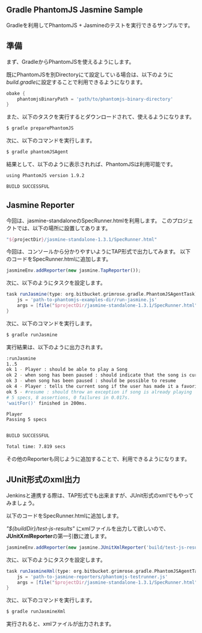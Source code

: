 Gradle PhantomJS Jasmine Sample
------------------------------------

Gradleを利用してPhantomJS + Jasmineのテストを実行できるサンプルです。

## 準備

まず、GradleからPhantomJSを使えるようにします。

既にPhantomJSを別Directoryにて設定している場合は、以下のように *build.gradle*に設定することで利用できるようになります。		

```groovy
obake {
	phantomjsBinaryPath = 'path/to/phantomjs-binary-directory'
}
```

また、以下のタスクを実行するとダウンロードされて、使えるようになります。	

```bash
$ gradle preparePhantomJS
```	

次に、以下のコマンドを実行します。

```bash
$ gradle phantomJSAgent
```

結果として、以下のように表示されれば、PhantomJSは利用可能です。

```bash
using PhantomJS version 1.9.2

BUILD SUCCESSFUL
```

## Jasmine Reporter

今回は、jasmine-standaloneのSpecRunner.htmlを利用します。
このプロジェクトでは、以下の場所に設置してあります。

```groovy
"${projectDir}/jasmine-standalone-1.3.1/SpecRunner.html"
```

今回は、コンソールから分かりやすいようにTAP形式で出力してみます。
以下のコードをSpecRunner.htmlに追加します。

```javascript
jasmineEnv.addReporter(new jasmine.TapReporter());
```

次に、以下のようにタスクを設定します。

```groovy
task runJasmine(type: org.bitbucket.grimrose.gradle.PhantomJSAgentTask) {
    js = 'path-to-phantomjs-examples-dir/run-jasmine.js'
    args = [file("$projectDir/jasmine-standalone-1.3.1/SpecRunner.html")]
}
```

次に、以下のコマンドを実行します。

```bash
$ gradle runJasmine
```

実行結果は、以下のように出力されます。

```bash
:runJasmine
1..5
ok 1 - Player : should be able to play a Song
ok 2 - when song has been paused : should indicate that the song is currently paused
ok 3 - when song has been paused : should be possible to resume
ok 4 - Player : tells the current song if the user has made it a favorite
ok 5 - #resume : should throw an exception if song is already playing
# 5 specs, 8 assertions, 0 failures in 0.017s.
'waitFor()' finished in 200ms.

Player
Passing 5 specs


BUILD SUCCESSFUL

Total time: 7.819 secs
```

その他のReporterも同じように追加することで、利用できるようになります。

## JUnit形式のxml出力

Jenkinsと連携する際は、TAP形式でも出来ますが、JUnit形式のxmlでもやってみましょう。

以下のコードをSpecRunner.htmlに追加します。

*"${buildDir}/test-js-results"* にxmlファイルを出力して欲しいので、 **JUnitXmlReporter**の第一引数に渡します。

```javascript
jasmineEnv.addReporter(new jasmine.JUnitXmlReporter('build/test-js-results'));
```

次に、以下のようにタスクを設定します。

```groovy
task runJasmineXml(type: org.bitbucket.grimrose.gradle.PhantomJSAgentTask) {
    js = 'path-to-jasmine-reporters/phantomjs-testrunner.js'
    args = [file("$projectDir/jasmine-standalone-1.3.1/SpecRunner.html")]
}
```

次に、以下のコマンドを実行します。

```bash
$ gradle runJasmineXml
```

実行されると、xmlファイルが出力されます。
